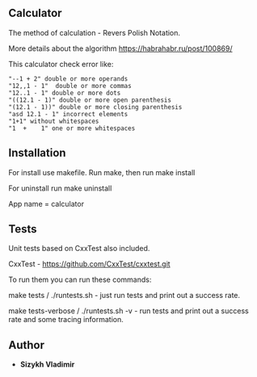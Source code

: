 ## Calculator

The method of calculation - Revers Polish Notation.

More details about the algorithm https://habrahabr.ru/post/100869/


 This calculator check error like:
 ```
 "--1 + 2" double or more operands
 "12,,1 - 1"  double or more commas
 "12..1 - 1" double or more dots
 "((12.1 - 1)" double or more open parenthesis
 "(12.1 - 1))" double or more closing parenthesis
 "asd 12.1 - 1" incorrect elements
 "1+1" without whitespaces
 "1  +    1" one or more whitespaces
```

## Installation
 For install use makefile. Run make, then run make install
 
 For uninstall run make uninstall
 
 App name = calculator

## Tests

Unit tests based on CxxTest also included. 

CxxTest - https://github.com/CxxTest/cxxtest.git 

To run them you can run these commands:

make tests / ./runtests.sh - just run tests and print out a success rate.

make tests-verbose / ./runtests.sh -v - run tests and print out a success rate and some tracing information.


## Author

* **Sizykh Vladimir**
